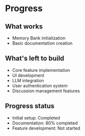 # Progress

## What works
- Memory Bank initialization
- Basic documentation creation

## What's left to build
- Core feature implementation
- UI development
- LLM integration
- User authentication system
- Discussion management features

## Progress status
- Initial setup: Completed
- Documentation: 80% completed
- Feature development: Not started
